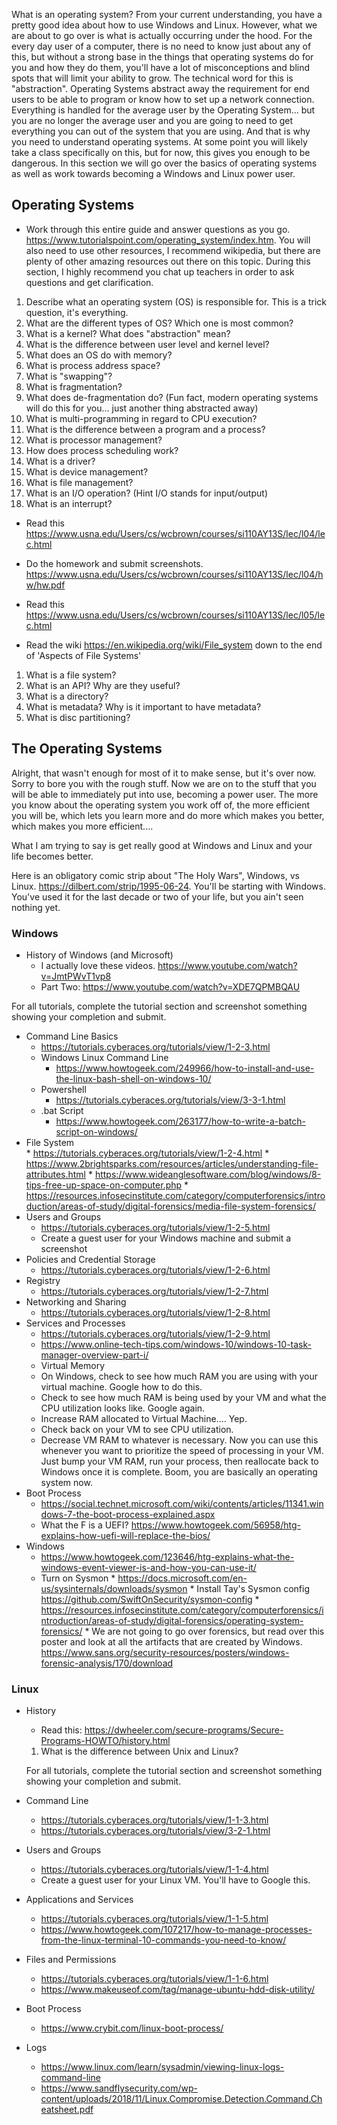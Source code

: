 What is an operating system? From your current understanding, you have a pretty good idea about how to use Windows and Linux. However, what we are about to go over is what is actually occurring under the hood. For the every day user of a computer, there is no need to know just about any of this, but without a strong base in the things that operating systems do for you and how they do them, you'll have a lot of misconceptions and blind spots that will limit your ability to grow. The technical word for this is "abstraction". Operating Systems abstract away the requirement for end users to be able to program or know how to set up a network connection. Everything is handled for the average user by the Operating System... but you are no longer the average user and you are going to need to get everything you can out of the system that you are using. And that is why you need to understand operating systems. At some point you will likely take a class specifically on this, but for now, this gives you enough to be dangerous. In this section we will go over the basics of operating systems as well as work towards becoming a Windows and Linux power user.

## Operating Systems
* Work through this entire guide and answer questions as you go.  <https://www.tutorialspoint.com/operating_system/index.htm>. You will also need to use other resources, I recommend wikipedia, but there are plenty of other amazing resources out there on this topic. During this section, I highly recommend you chat up teachers in order to ask questions and get clarification.

1. Describe what an operating system (OS) is responsible for. This is a trick question, it's everything.
2. What are the different types of OS? Which one is most common?
3. What is a kernel? What does "abstraction" mean?
4. What is the difference between user level and kernel level?   
5. What does an OS do with memory?
6. What is process address space?
7. What is "swapping"?
8. What is fragmentation?
9. What does de-fragmentation do? (Fun fact, modern operating systems will do this for you... just another thing abstracted away)
10. What is multi-programming in regard to CPU execution?
11. What is the difference between a program and a process?
12. What is processor management?
13. How does process scheduling work?
14. What is a driver?
15. What is device management?
16. What is file management?
17. What is an I/O operation? (Hint I/O stands for input/output)
18. What is an interrupt?


* Read this <https://www.usna.edu/Users/cs/wcbrown/courses/si110AY13S/lec/l04/lec.html>
* Do the homework and submit screenshots. <https://www.usna.edu/Users/cs/wcbrown/courses/si110AY13S/lec/l04/hw/hw.pdf>

* Read this <https://www.usna.edu/Users/cs/wcbrown/courses/si110AY13S/lec/l05/lec.html>


* Read the wiki <https://en.wikipedia.org/wiki/File_system> down to the end of 'Aspects of File Systems'
1. What is a file system?
2. What is an API? Why are they useful?
3. What is a directory?
4. What is metadata? Why is it important to have metadata?
5. What is disc partitioning?

## The Operating Systems

Alright, that wasn't enough for most of it to make sense, but it's over now. Sorry to bore you with the rough stuff. Now we are on to the stuff that you will be able to immediately put into use, becoming a power user. The more you know about the operating system you work off of, the more efficient you will be, which lets you learn more and do more which makes you better, which makes you more efficient....

What I am trying to say is get really good at Windows and Linux and your life becomes better.

Here is an obligatory comic strip about "The Holy Wars", Windows, vs Linux. <https://dilbert.com/strip/1995-06-24>. You'll be starting with Windows. You've used it for the last decade or two of your life, but you ain't seen nothing yet.

### Windows
* History of Windows (and Microsoft)
   * I actually love these videos. <https://www.youtube.com/watch?v=JmtPWvT1vp8>
   * Part Two: <https://www.youtube.com/watch?v=XDE7QPMBQAU>

For all tutorials, complete the tutorial section and screenshot something showing your completion and submit.

* Command Line Basics
   * <https://tutorials.cyberaces.org/tutorials/view/1-2-3.html>
   * Windows Linux Command Line
      * <https://www.howtogeek.com/249966/how-to-install-and-use-the-linux-bash-shell-on-windows-10/>
   * Powershell
      * <https://tutorials.cyberaces.org/tutorials/view/3-3-1.html>
   * .bat Script
      * <https://www.howtogeek.com/263177/how-to-write-a-batch-script-on-windows/>
* File System   
         * <https://tutorials.cyberaces.org/tutorials/view/1-2-4.html>
         * <https://www.2brightsparks.com/resources/articles/understanding-file-attributes.html>
         * <https://www.wideanglesoftware.com/blog/windows/8-tips-free-up-space-on-computer.php>
         * <https://resources.infosecinstitute.com/category/computerforensics/introduction/areas-of-study/digital-forensics/media-file-system-forensics/>
* Users and Groups
   * <https://tutorials.cyberaces.org/tutorials/view/1-2-5.html>
   * Create a guest user for your Windows machine and submit a screenshot
* Policies and Credential Storage
   * <https://tutorials.cyberaces.org/tutorials/view/1-2-6.html>
* Registry
   * <https://tutorials.cyberaces.org/tutorials/view/1-2-7.html>
* Networking and Sharing
   * <https://tutorials.cyberaces.org/tutorials/view/1-2-8.html>
* Services and Processes
   * <https://tutorials.cyberaces.org/tutorials/view/1-2-9.html>
   * <https://www.online-tech-tips.com/windows-10/windows-10-task-manager-overview-part-i/>
   * Virtual Memory
    * On Windows, check to see how much RAM you are using with your virtual machine. Google how to do this.
    * Check to see how much RAM is being used by your VM and what the CPU utilization looks like. Google again.
    * Increase RAM allocated to Virtual Machine.... Yep.
    * Check back on your VM to see CPU utilization.
    * Decrease VM RAM to whatever is necessary. Now you can use this whenever you want to prioritize the speed of processing in your VM. Just bump your VM RAM, run your process, then reallocate back to Windows once it is complete. Boom, you are basically an operating system now.
* Boot Process
    * <https://social.technet.microsoft.com/wiki/contents/articles/11341.windows-7-the-boot-process-explained.aspx>
    * What the F is a UEFI? <https://www.howtogeek.com/56958/htg-explains-how-uefi-will-replace-the-bios/>
* Windows
    * <https://www.howtogeek.com/123646/htg-explains-what-the-windows-event-viewer-is-and-how-you-can-use-it/>
    * Turn on Sysmon
          * <https://docs.microsoft.com/en-us/sysinternals/downloads/sysmon>
          * Install Tay's Sysmon config <https://github.com/SwiftOnSecurity/sysmon-config>
          * <https://resources.infosecinstitute.com/category/computerforensics/introduction/areas-of-study/digital-forensics/operating-system-forensics/>
          * We are not going to go over forensics, but read over this poster and look at all the artifacts that are created by Windows. <https://www.sans.org/security-resources/posters/windows-forensic-analysis/170/download>


### Linux
* History
   * Read this: <https://dwheeler.com/secure-programs/Secure-Programs-HOWTO/history.html>
   1. What is the difference between Unix and Linux?

   For all tutorials, complete the tutorial section and screenshot something showing your completion and submit.

* Command Line
   * <https://tutorials.cyberaces.org/tutorials/view/1-1-3.html>
   * <https://tutorials.cyberaces.org/tutorials/view/3-2-1.html>
* Users and Groups
   * <https://tutorials.cyberaces.org/tutorials/view/1-1-4.html>
   * Create a guest user for your Linux VM. You'll have to Google this.
* Applications and Services
   * <https://tutorials.cyberaces.org/tutorials/view/1-1-5.html>
   * <https://www.howtogeek.com/107217/how-to-manage-processes-from-the-linux-terminal-10-commands-you-need-to-know/>
* Files and Permissions
   * <https://tutorials.cyberaces.org/tutorials/view/1-1-6.html>
   * <https://www.makeuseof.com/tag/manage-ubuntu-hdd-disk-utility/>
* Boot Process
     * <https://www.crybit.com/linux-boot-process/>
* Logs
     * <https://www.linux.com/learn/sysadmin/viewing-linux-logs-command-line>
     * <https://www.sandflysecurity.com/wp-content/uploads/2018/11/Linux.Compromise.Detection.Command.Cheatsheet.pdf>
